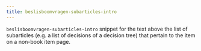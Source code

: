 ```yaml
---
title: beslisboomvragen-subarticles-intro
---
```


`beslisboomvragen-subarticles-intro` snippet for the text above the list of subarticles (e.g. a list of decisions of a decision tree) that pertain to the item on a non-book item page.
